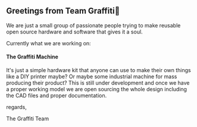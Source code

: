 ## Greetings from Team Graffiti👋
We are just a small group of passionate people trying to make reusable open source hardware and software that gives it a soul. 

Currently what we are working on:
#### The Graffiti Machine 
It's just a simple hardware kit that anyone can use to make their own things like a DIY printer maybe? Or maybe some industrial machine for mass producing their product?
This is still under development and once we have a proper working model we are open sourcing the whole design including the CAD files and proper documentation.



regards,

The Graffiti Team

